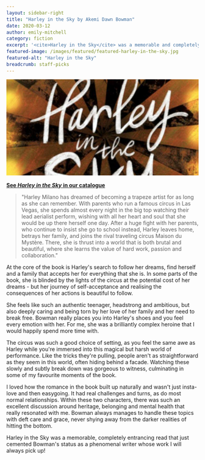 ```yaml
---
layout: sidebar-right
title: "Harley in the Sky by Akemi Dawn Bowman"
date: 2020-03-12
author: emily-mitchell
category: fiction
excerpt: '<cite>Harley in the Sky</cite> was a memorable and completely entrancing read that just cemented Bowman’s status as a phenomenal writer.'
featured-image: /images/featured/featured-harley-in-the-sky.jpg
featured-alt: "Harley in the Sky"
breadcrumb: staff-picks
---
```


![Harley in the Sky](/images/featured/featured-harley-in-the-sky.jpg)

**[See <cite>Harley in the Sky</cite> in our catalogue](https://suffolk.spydus.co.uk/cgi-bin/spydus.exe/ENQ/OPAC/BIBENQ?BRN=2742769)**

> "Harley Milano has dreamed of becoming a trapeze artist for as long as she can remember. With parents who run a famous circus in Las Vegas, she spends almost every night in the big top watching their lead aerialist perform, wishing with all her heart and soul that she would be up there herself one day. After a huge fight with her parents, who continue to insist she go to school instead, Harley leaves home, betrays her family, and joins the rival traveling circus Maison du Mystère. There, she is thrust into a world that is both brutal and beautiful, where she learns the value of hard work, passion and collaboration."

At the core of the book is Harley's search to follow her dreams, find herself and a family that accepts her for everything that she is. In some parts of the book, she is blinded by the lights of the circus at the potential cost of her dreams - but her journey of self-acceptance and realising the consequences of her actions is beautiful to follow.

She feels like such an authentic teenager, headstrong and ambitious, but also deeply caring and being torn by her love of her family and her need to break free. Bowman really places you into Harley's shoes and you feel every emotion with her. For me, she was a brilliantly complex heroine that I would happily spend more time with.

The circus was such a good choice of setting, as you feel the same awe as Harley while you're immersed into this magical but harsh world of performance. Like the tricks they're pulling, people aren't as straightforward as they seem in this world, often hiding behind a facade. Watching these slowly and subtly break down was gorgeous to witness, culminating in some of my favourite moments of the book.

I loved how the romance in the book built up naturally and wasn't just insta-love and then easygoing. It had real challenges and turns, as do most normal relationships. Within these two characters, there was such an excellent discussion around heritage, belonging and mental health that really resonated with me. Bowman always manages to handle these topics with deft care and grace, never shying away from the darker realities of hitting the bottom.

Harley in the Sky was a memorable, completely entrancing read that just cemented Bowman's status as a phenomenal writer whose work I will always pick up!
